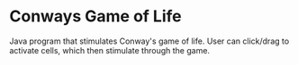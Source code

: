 # Conways Game of Life
Java program that stimulates Conway's game of life. User can click/drag to activate cells, which then stimulate through the game.
